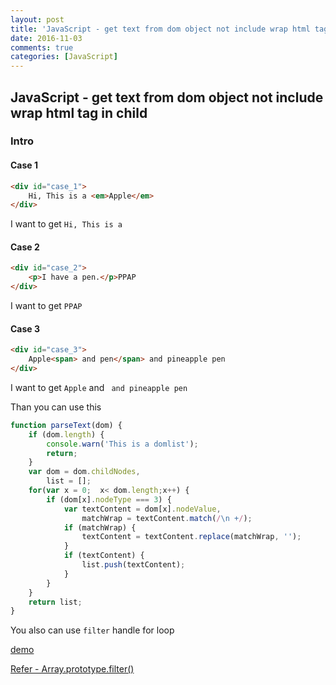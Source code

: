 ```yaml
---
layout: post
title: 'JavaScript - get text from dom object not include wrap html tag in child'
date: 2016-11-03
comments: true
categories: [JavaScript]
---
```

## JavaScript - get text from dom object not include wrap html tag in child

### Intro

#### Case 1

```html
<div id="case_1">
	Hi, This is a <em>Apple</em>
</div>
```

I want to get `Hi, This is a `

#### Case 2

```html
<div id="case_2">
	<p>I have a pen.</p>PPAP
</div>
```

I want to get `PPAP`

#### Case 3

```html
<div id="case_3">
	Apple<span> and pen</span> and pineapple pen
</div>
```

I want to get `Apple` and ` and pineapple pen`

Than you can use this

```javascript
function parseText(dom) {
	if (dom.length) {
		console.warn('This is a domlist');
		return;
	}
	var dom = dom.childNodes,
		list = [];
	for(var x = 0;  x< dom.length;x++) {
		if (dom[x].nodeType === 3) {
			var textContent = dom[x].nodeValue,
				matchWrap = textContent.match(/\n +/);
			if (matchWrap) {
				textContent = textContent.replace(matchWrap, '');
			}
			if (textContent) {
				list.push(textContent);
			}
		}
	}
	return list;
}
```

You also can use `filter` handle for loop

[demo](https://tedshd.io/demo/parse_text.html)

[Refer - Array.prototype.filter()](https://developer.mozilla.org/en-US/docs/Web/JavaScript/Reference/Global_Objects/Array/filter)
